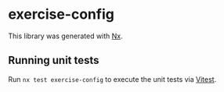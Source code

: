 # exercise-config

This library was generated with [Nx](https://nx.dev).

## Running unit tests

Run `nx test exercise-config` to execute the unit tests via [Vitest](https://vitest.dev/).
